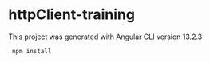 # httpClient-training

This project was generated with Angular CLI version 13.2.3 

<code> npm install </code>

